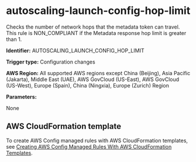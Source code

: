 # autoscaling\-launch\-config\-hop\-limit<a name="autoscaling-launch-config-hop-limit"></a>

Checks the number of network hops that the metadata token can travel\. This rule is NON\_COMPLIANT if the Metadata response hop limit is greater than 1\. 

**Identifier:** AUTOSCALING\_LAUNCH\_CONFIG\_HOP\_LIMIT

**Trigger type:** Configuration changes

**AWS Region:** All supported AWS regions except China \(Beijing\), Asia Pacific \(Jakarta\), Middle East \(UAE\), AWS GovCloud \(US\-East\), AWS GovCloud \(US\-West\), Europe \(Spain\), China \(Ningxia\), Europe \(Zurich\) Region

**Parameters:**

None  

## AWS CloudFormation template<a name="w2aac12c31c27b9c43c15"></a>

To create AWS Config managed rules with AWS CloudFormation templates, see [Creating AWS Config Managed Rules With AWS CloudFormation Templates](aws-config-managed-rules-cloudformation-templates.md)\.
